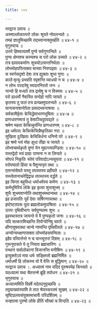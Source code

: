 ```yaml
---
title: ०४४

---
```

भरद्वाज उवाच ॥  
अस्माल्लोकात्परो लोकः श्रूयते नोपलभ्यते ॥  
तमहं ज्ञातुमिच्छामि तद्भवान्वक्तुमर्हति ॥ ४४-१ ॥  
मृगुरुवाच ॥  
उत्तरे हिमवत्पार्श्वे पुण्ये सर्वगुणान्विते ॥  
पुण्यः क्षेम्यश्च काम्यश्च स परो लोक उच्यते ॥ ४४-२ ॥  
तत्र ह्यपापकर्माणः शुचयोऽत्यन्तनिर्मलाः ॥  
लोभमोहपरित्यक्ता मानवा निरुपद्रवाः ॥ ४४-३ ॥  
स स्वर्गसदृशो देशः तत्र ह्युक्ताः शुभा गुणाः ॥  
काले मृत्युः प्रभवति स्पृशन्ति व्याधयो न च ॥ ४४-४ ॥  
न लोभः परदारेषु स्वदारनिरतो जनः ॥  
नान्यो हि वध्यते तत्र द्रव्येषु च न विस्मयः ॥ ४४-५ ॥  
परो ह्यधर्मो नैवास्ति सन्देहो नापि जायते ॥  
कृतस्य तु फलं तत्र प्रत्यक्षमुपलभ्यते ॥ ४४-६ ॥  
यानासनाशनोपेता प्रसादभवनाश्रयाः ॥  
सर्वकामैर्वृताः केचिद्धेमाभरणभूषिताः ॥ ४४-७ ॥  
प्राणधारणमात्रं तु केषाञ्चिदुपपद्यते ॥  
श्रमेण महता केचित्कुर्वन्ति प्राणधारणम् ॥ ४४-८ ॥  
इह धर्मपराः केचित्केचिन्नैष्कृतिका नराः ॥  
सुखिता दुःखिताः केचिन्निर्धना धनिनो परे ॥ ४४-९ ॥  
इह श्रमो भयं मोहः क्षुधा तीव्रा च जायते ॥  
लोभश्चार्थकृतो तॄणां येन मुह्यन्त्यपण्डिताः ॥ ४४-१० ॥  
यस्तद्वेदो भयं प्राज्ञः पाप्मना न स लिप्यते ॥  
सोपधे निकृतिः स्तेयं परिवादोऽभ्यसूयता ॥ ४४-११ ॥  
परोपघातो हिंसा च पैशुन्यनृतं तथा ॥  
एतान्संसेवते यस्तु तपस्तस्य प्रहीयते ॥ ४४-१२ ॥  
यस्त्वेतानाचरेद्विद्वान्न तपस्तस्य वर्द्धते ॥  
इह चिन्ता बहुविधा धर्माधर्मस्य कर्मणः ॥ ४४-१३ ॥  
कर्मभूमिरियं लोके इह कृत्वा शुभाशुभम् ॥  
शुभैः शुभमवाप्नोति तथाशुभमथान्यथा ॥ ४४-१४ ॥  
इह प्रजापतिः पूर्वं देवाः सर्षिगणास्तथा ॥  
इष्टेष्टतपसः पूता ब्रह्मलोकमुपाश्रिताः ॥ ४४-१५ ॥  
उत्तरः पृथिवीभागः सर्वपुण्यतमः शुभः ॥  
इहस्थास्तत्र जायन्ते ये वै पुण्यकृतो जनाः ॥ ४४-१६ ॥  
यदि सत्कारमिच्छन्ति तिर्यग्योनिषु चापरे ॥  
क्षीणायुषस्तथा चान्ये नश्यन्ति पृथिवीतले ॥ ४४-१७ ॥  
अन्योन्यभक्षणासक्ता लोभमोहसमन्विताः ॥  
इहैव परिवर्त्तन्ते न च यान्त्युत्तरां दिशम् ॥ ४४-१८ ॥  
गुरूनुपासते ये तु नियता ब्रह्मचारिणः ॥  
पन्थानं सर्वालोकानां विजानन्ति मनीषिणः ॥ ४४-१९ ॥  
इत्युक्तोऽयं मया धर्मः सङ्क्षिप्तो ब्रह्मनिर्मितः ॥  
धर्माधर्मौ हि लोकस्य यो वै वेत्ति स बुद्धिमान् ॥ ४४-२० ॥  
भरद्वाज उवाच ।. अध्यात्मं नाम यदिदं पुरुषस्येह चिन्त्यते ॥  
यदध्यात्मं यथा चैतत्तन्मे ब्रूहि तपोधन ॥ ४४-२१ ॥  
भृगुरुवाच ॥  
अध्यात्ममिति विप्रर्षे यदेतदनुपृच्छसि ॥  
तद्व्याख्यांस्यामि ते तात श्रेयस्करतमं सुखम् ॥ ४४-२२ ॥  
सृष्टिप्रलयसंयुक्तमाचार्यैः परिदर्शितम् ॥  
यज्ज्ञात्वा पुरुषो लोके प्रीतिं सौख्यं च विन्दति ॥ ४४-२३ ॥